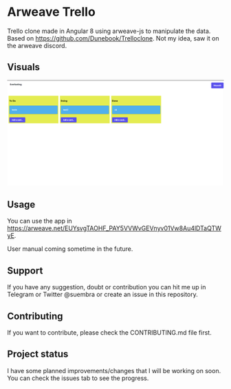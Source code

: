 # Arweave Trello

Trello clone made in Angular 8 using arweave-js to manipulate the data. Based on https://github.com/Dunebook/Trelloclone. Not my idea, saw it on the arweave discord.

## Visuals

![screenshot](screenshot.PNG)

## Usage

You can use the app in https://arweave.net/EUYsvgTAOHF_PAY5VVWvGEVnyv01Vw8Au4lDTaQTWyE.

User manual coming sometime in the future.

## Support

If you have any suggestion, doubt or contribution you can hit me up in Telegram or Twitter @suembra or create an issue in this repository.

## Contributing

If you want to contribute, please check the CONTRIBUTING.md file first.

## Project status

I have some planned improvements/changes that I will be working on soon. You can check the issues tab to see the progress.
